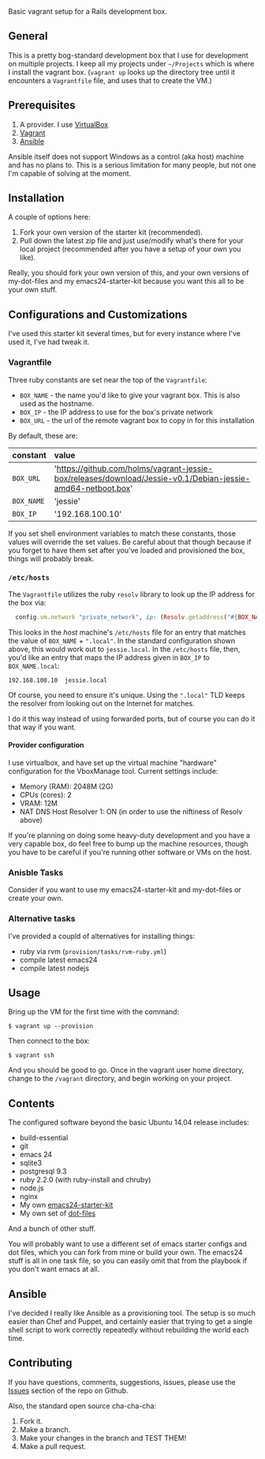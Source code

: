 
Basic vagrant setup for a Rails development box.

## General

This is a pretty bog-standard development box that I use for
development on multiple projects. I keep all my projects under
`~/Projects` which is where I install the vagrant box. (`vagrant up`
looks up the directory tree until it encounters a `Vagrantfile` file,
and uses that to create the VM.)

## Prerequisites

1. A provider. I use [VirtualBox](https://www.virtualbox.org/)
2. [Vagrant](http://vagrantup.com)
3. [Ansible](http://www.ansible.com/home)

Ansible itself does not support Windows as a control (aka host)
machine and has no plans to. This is a serious limitation for many
people, but not one I'm capable of solving at the moment.

## Installation

A couple of options here:

1. Fork your own version of the starter kit (recommended).
2. Pull down the latest zip file and just use/modify what's there for
   your local project (recommended after you have a setup of your own
   you like).

Really, you should fork your own version of this, and your own
versions of my-dot-files and my emacs24-starter-kit because you want
this all to be your own stuff.

## Configurations and Customizations

I've used this starter kit several times, but for every instance where
I've used it, I've had tweak it.

### Vagrantfile

Three ruby constants are set near the top of the `Vagrantfile`:

* `BOX_NAME` - the name you'd like to give your vagrant box. This is also used as the hostname.
* `BOX_IP` - the IP address to use for the box's private network
* `BOX_URL` - the url of the remote vagrant box to copy in for this installation

By default, these are:

| constant | value |
|:---------|:------|
| `BOX_URL` | 'https://github.com/holms/vagrant-jessie-box/releases/download/Jessie-v0.1/Debian-jessie-amd64-netboot.box' |
| `BOX_NAME` | 'jessie' |
| `BOX_IP` | '192.168.100.10' |

If you set shell environment variables to match these constants, those
values will override the set values. Be careful about that though
because if you forget to have them set after you've loaded and
provisioned the box, things will probably break.

### `/etc/hosts`

The `Vagrantfile` utilizes the ruby `resolv` library to look up the IP
address for the box via:

``` ruby
  config.vm.network "private_network", ip: (Resolv.getaddress("#{BOX_NAME}.local") rescue BOX_IP)
```

This looks in the *host* machine's `/etc/hosts` file for an entry that
matches the value of `BOX_NAME` + `".local"`. In the standard
configuration shown above, this would work out to `jessie.local`. In
the `/etc/hosts` file, then, you'd like an entry that maps the IP
address given in `BOX_IP` to `BOX_NAME.local`:

```
192.168.100.10	jessie.local
```

Of course, you need to ensure it's unique. Using the `".local"` TLD
keeps the resolver from looking out on the Internet for matches.

I do it this way instead of using forwarded ports, but of course you
can do it that way if you want.

#### Provider configuration

I use virtualbox, and have set up the virtual machine "hardware"
configuration for the VboxManage tool. Current settings include:

* Memory (RAM): 2048M (2G)
* CPUs (cores): 2
* VRAM: 12M
* NAT DNS Host Resolver 1: ON (in order to use the niftiness of Resolv
  above)

If you're planning on doing some heavy-duty development and you have a
very capable box, do feel free to bump up the machine resources,
though you have to be careful if you're running other software or VMs
on the host.

### Anisble Tasks

Consider if you want to use my emacs24-starter-kit and my-dot-files or
create your own.

### Alternative tasks

I've provided a coupld of alternatives for installing things:

* ruby via rvm (`provision/tasks/rvm-ruby.yml`)
* compile latest emacs24
* compile latest nodejs

## Usage

Bring up the VM for the first time with the command:

    $ vagrant up --provision

Then connect to the box:

    $ vagrant ssh

And you should be good to go. Once in the vagrant user home directory,
change to the `/vagrant` directory, and begin working on your project.

## Contents

The configured software beyond the basic Ubuntu 14.04 release
includes:

* build-essential
* git
* emacs 24
* sqlite3
* postgresql 9.3
* ruby 2.2.0 (with ruby-install and chruby)
* node.js
* nginx
* My own [emacs24-starter-kit](https://github.com/tamouse/emacs24-starter-kit)
* My own set of [dot-files](https://github.com/tamouse/my-dot-files)

And a bunch of other stuff.

You will probably want to use a different set of emacs starter configs
and dot files, which you can fork from mine or build your own. The
emacs24 stuff is all in one task file, so you can easily omit that
from the playbook if you don't want emacs at all.

## Ansible

I've decided I really like Ansible as a provisioning tool. The setup
is so much easier than Chef and Puppet, and certainly easier that
trying to get a single shell script to work correctly repeatedly
without rebuilding the world each time.

## Contributing

If you have questions, comments, suggestions, issues, please use the
[Issues](https://github.com/tamouse/vagrant-with-ansible-starter-kit/issues)
section of the repo on Github.

Also, the standard open source cha-cha-cha:

1. Fork it.
2. Make a branch.
3. Make your changes in the branch and TEST THEM!
4. Make a pull request.
